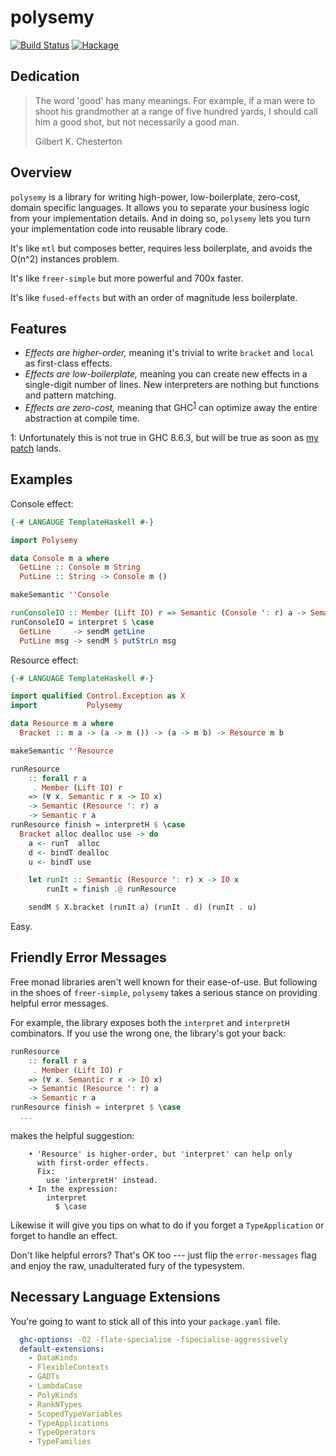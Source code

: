 # polysemy

[![Build Status](https://api.travis-ci.org/isovector/polysemy.svg?branch=master)](https://travis-ci.org/isovector/polysemy)
[![Hackage](https://img.shields.io/hackage/v/polysemy.svg?logo=haskell)](https://hackage.haskell.org/package/polysemy)

## Dedication

> The word 'good' has many meanings. For example, if a man were to shoot his
> grandmother at a range of five hundred yards, I should call him a good shot,
> but not necessarily a good man.
>
> Gilbert K. Chesterton


## Overview

`polysemy` is a library for writing high-power, low-boilerplate, zero-cost,
domain specific languages. It allows you to separate your business logic from
your implementation details. And in doing so, `polysemy` lets you turn your
implementation code into reusable library code.

It's like `mtl` but composes better, requires less boilerplate, and avoids the
O(n^2) instances problem.

It's like `freer-simple` but more powerful and 700x faster.

It's like `fused-effects` but with an order of magnitude less boilerplate.


## Features

* *Effects are higher-order,* meaning it's trivial to write `bracket` and `local`
    as first-class effects.
* *Effects are low-boilerplate,* meaning you can create new effects in a
    single-digit number of lines. New interpreters are nothing but functions and
    pattern matching.
* *Effects are zero-cost,* meaning that GHC<sup>[1](#fn1)</sup> can optimize
    away the entire abstraction at compile time.


<a name="fn1">1</a>: Unfortunately this is not true in GHC 8.6.3, but will be
true as soon as [my patch](https://gitlab.haskell.org/ghc/ghc/merge_requests/668/) lands.


## Examples

Console effect:

```haskell
{-# LANGAUGE TemplateHaskell #-}

import Polysemy

data Console m a where
  GetLine :: Console m String
  PutLine :: String -> Console m ()

makeSemantic ''Console

runConsoleIO :: Member (Lift IO) r => Semantic (Console ': r) a -> Semantic r a
runConsoleIO = interpret $ \case
  GetLine     -> sendM getLine
  PutLine msg -> sendM $ putStrLn msg
```


Resource effect:

```haskell
{-# LANGUAGE TemplateHaskell #-}

import qualified Control.Exception as X
import           Polysemy

data Resource m a where
  Bracket :: m a -> (a -> m ()) -> (a -> m b) -> Resource m b

makeSemantic ''Resource

runResource
    :: forall r a
     . Member (Lift IO) r
    => (∀ x. Semantic r x -> IO x)
    -> Semantic (Resource ': r) a
    -> Semantic r a
runResource finish = interpretH $ \case
  Bracket alloc dealloc use -> do
    a <- runT  alloc
    d <- bindT dealloc
    u <- bindT use

    let runIt :: Semantic (Resource ': r) x -> IO x
        runIt = finish .@ runResource

    sendM $ X.bracket (runIt a) (runIt . d) (runIt . u)
```

Easy.


## Friendly Error Messages

Free monad libraries aren't well known for their ease-of-use. But following in
the shoes of `freer-simple`, `polysemy` takes a serious stance on providing
helpful error messages.

For example, the library exposes both the `interpret` and `interpretH`
combinators. If you use the wrong one, the library's got your back:

```haskell
runResource
    :: forall r a
     . Member (Lift IO) r
    => (∀ x. Semantic r x -> IO x)
    -> Semantic (Resource ': r) a
    -> Semantic r a
runResource finish = interpret $ \case
  ...
```

makes the helpful suggestion:

```
    • 'Resource' is higher-order, but 'interpret' can help only
      with first-order effects.
      Fix:
        use 'interpretH' instead.
    • In the expression:
        interpret
          $ \case
```

Likewise it will give you tips on what to do if you forget a `TypeApplication`
or forget to handle an effect.

Don't like helpful errors? That's OK too --- just flip the `error-messages` flag
and enjoy the raw, unadulterated fury of the typesystem.


## Necessary Language Extensions

You're going to want to stick all of this into your `package.yaml` file.

```yaml
  ghc-options: -O2 -flate-specialise -fspecialise-aggressively
  default-extensions:
    - DataKinds
    - FlexibleContexts
    - GADTs
    - LambdaCase
    - PolyKinds
    - RankNTypes
    - ScopedTypeVariables
    - TypeApplications
    - TypeOperators
    - TypeFamilies
```

